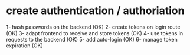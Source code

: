 # create authentication / authoriation

1- hash passwords on the backend (OK)
2- create tokens on login route (OK)
3- adapt frontend to receive and store tokens (OK)
4- use tokens in requests to the backend (OK)
5- add auto-login (OK)
6- manage token expiration (OK)
